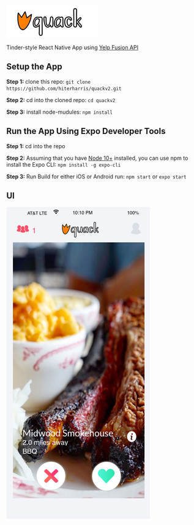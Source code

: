 ![Quack Logo](src/assets/images/logo.png)

Tinder-style React Native App using [Yelp Fusion API](https://www.yelp.com/developers/documentation/v3)

## Setup the App

**Step 1:** clone this repo: `git clone https://github.com/hiterharris/quackv2.git`

**Step 2:** cd into the cloned repo: `cd quackv2`

**Step 3:** install node-mudules: `npm install`

<!-- ## Yelp API Keys/Secrets
You will need to get your own and place it in your `env.json`.  Follow the [Yelp Fusion Documentation](https://www.yelp.com/developers/documentation/v3) to access your key and learn more about using the Yelp API. -->

## Run the App Using Expo Developer Tools

**Step 1:** cd into the repo

**Step 2:** Assuming that you have [Node 10+](https://nodejs.org/en/download/) installed, you can use npm to install the Expo CLI: `npm install -g expo-cli`

**Step 3:** Run Build for either iOS or Android run: `npm start` or `expo start`

## UI

![](src/assets/images/screenshots/swipe.png)
